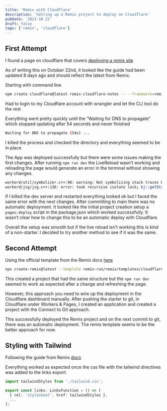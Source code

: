```yaml
---
title: 'Remix with Cloudflare'
description: 'Setting up a Remix project to deploy on Cloudflare'
pubDate: '2023-10-22'
draft: false
tags: ['remix', 'cloudflare']
---
```


## First Attempt

I found a page on cloudflare that covers [deploying a remix site](https://developers.cloudflare.com/pages/framework-guides/deploy-a-remix-site/)

As of writing this on October 22nd, it looked like the guide had been updated 8 days ago and should reflect the latest from Remix.

Starting with command line

```bash
npm create cloudflare@latest remix-cloudflare-notes -- --framework=remix
```

Had to login to my Cloudflare account with wrangler and let the CLI tool do the rest

Everything went pretty quickly until the “Waiting for DNS to propagate” which stopped updating after 54 seconds and never finished

```bash
Waiting for DNS to propagate (54s) ...
```

I killed the process and checked the directory and everything seemed to be in place

The App was deployed successfully but there were some issues making the first changes. After running `npm run dev` the LiveReload wasn’t working and reloading the page would generate an error in the terminal without showing any changes.

```bash
workerd/util/symbolizer.c++:98: warning: Not symbolizing stack traces because $LLVM_SYMBOLIZER is not set. To symbolize stack traces, set $LLVM_SYMBOLIZER to the location of the llvm-symbolizer binary. When running tests under bazel, use `--test_env=LLVM_SYMBOLIZER=<path>`.
workerd/jsg/jsg.c++:136: error: took recursive isolate lock; kj::getStackTrace() = 1000947e7 1004ff8fb 1005133c3 100513347 101e5b2fb 1007e8e2b 1007e9b57 100746943 100746b73
```

If I killed the dev server and restarted everything looked ok but I faced the same error with the next changes. After committing to main there was no automatic deployment. It looked like the initial project creation setup a `pages:deploy` script in the package.json which worked successfully. It wasn’t clear how to change this to be an automatic deploy with Cloudflare.

Overall the setup was smooth but if the live reload isn’t working this is kind of a non-starter. I decided to try another method to see if it was the same.

## Second Attempt

Using the official template from the Remix docs [here](https://remix.run/docs/en/main/guides/templates)

```bash
npx create-remix@latest --template remix-run/remix/templates/cloudflare-pages
```

This created a project that had the same structure but the `npm run dev` seemed to work as expected after a change and refreshing the page.

However, this approach you need to wire up the deployment in the Cloudflare dashboard manually. After pushing the starter to git, in Cloudflare under Workers & Pages, I created an application and created a project with the Connect to Git approach.

This successfully deployed the Remix project and on the next commit to git, there was an automatic deployment. The remix template seems to be the better approach for now.

## Styling with Tailwind

Following the guide from Remix [docs](https://remix.run/docs/en/main/styling/tailwind)

Everything worked as expected once the css file with the tailwind directives was added to the links export.

```typescript
import tailwindStyles from './tailwind.css';

export const links: LinksFunction = () => [
  { rel: 'stylesheet', href: tailwindStyles },
  ...
];
```
